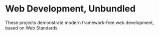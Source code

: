 # Web Development, Unbundled 

These projects demonstrate modern framework-free web development, based on Web Standards
